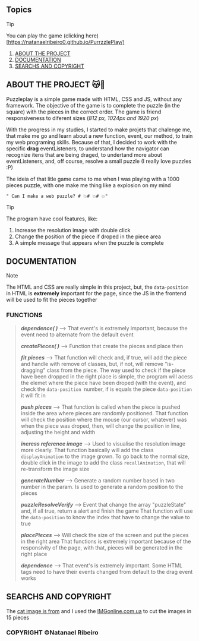 ## Topics
  
>[!TIP]
You can play the game (clicking here)[https://natanaelribeiro0.github.io/PurrzzlePlay/]

1. [ABOUT THE PROJECT](#about-the-project) 
2. [DOCUMENTATION](#documentation) 
3. [SEARCHS AND COPYRIGHT](#searchs-and-copyright)

##  ABOUT THE PROJECT 😽🧩

Puzzleplay is a simple game made with HTML, CSS and JS, without any framework. The objective of the game is to complete the puzzle (in the square) with the pieces in the correct order.
The game is friend responsiveness to diferent sizes (*812 px, 1024px and 1920 px*)

With the progress in my studies, I started to make projets that chalenge me, that make me go and learn about a new function, event, our method, to train my web programing skills. Because of that, I decided to work with the specific **drag** eventListeners, to understand how the navigator can recognize itens that are being draged, to undertand more about eventListeners, and, off course, resolve a small puzzle (I really love puzzles :P)

The ideia of that litle game came to me when I was playing with a 1000 pieces puzzle, with one make me thing like a explosion on my mind

	" Can I make a web puzzle? # 💥# 💥# 💥"	

>[!TIP]
>The program have cool features, like:
>1.  Increase the resolution image with double click
>2. Change the position of the piece if droped in the piece area
>3. A simple message that appears when the puzzle is complete

##  DOCUMENTATION

> [!note] 
The HTML and CSS are really simple in this project, but, the `data-position` in HTML is **extremely** important for the page, since the JS in the frontend will be used to fit the pieces together

### FUNCTIONS

> ***dependence( )*** --> That event's is extremely important, because the event need to alternate from the default event
> 
> ***createPieces( )*** --> Function that create the pieces and place then
> 
> ***fit pieces*** --> That function will check and, if true, will add the piece and handle with remove of classes, but, if not, will remove "is-dragging" class from the piece. 
> The way used to check if the piece have been dropped in the right place is simple, the program will acess the elemet where the piece have been droped (with the event), and check the `data-position `number, if is equals the piece `data-position` it will fit in
> 
> ***push pieces*** --> That function is called when the piece is pushed inside the area where pieces are randomly positioned. 
> That function will check the position where the mouse (our cursor, whatever) was when the piece was droped, then, will change the position in line, adjusting the height and width
> 
>***incress reference image*** --> Used to visualise the resolution image more clearly. 
>That function basically will add the class `displayAnimation` to the image grown. To go back to the normal size, double click in the image to add  the class `recallAnimation`, that will re-transform the image size
>
>***generateNumber*** --> Generate a random number based in two number in the param. Is used to generate a random position to the pieces 
>
>***puzzleResolveVerify*** --> Event that change the array "puzzleState" and, if all true, return a alert and finish the game
>That function will use the `data-position` to know the index that have to change the value to true
>
>***placePieces*** --> Will check the size of the screen and put the pieces in the right area 
>That functions is extremely important because of the responsivity of the page, with that, pieces will be generated in the right place
>
>***dependence*** --> That event's is extremely important. Some HTML tags need to have their events changed from default to the drag event works

## SEARCHS AND COPYRIGHT

The [cat image is from](https://www.freepik.com/free-photo/fluffy-kitten-sitting-grass-staring-sunset-playful-generated-by-artificial-intelligence_86175654.htm#query=beautiful%20cat&position=19&from_view=keyword&track=ais&uuid=0fe78b9b-b69e-426b-9785-7411cc3b28ea) and I used the [IMGonline.com.ua](https://www.imgonline.com.ua/eng/cut-photo-into-pieces.php) to cut the images in 15 pieces

### COPYRIGHT ©Natanael Ribeiro

